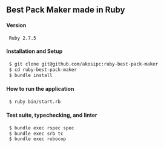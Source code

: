 ## Best Pack Maker made in Ruby

#### Version

```
 Ruby 2.7.5
```

#### Installation and Setup

```bash
 $ git clone git@github.com/akosipc:ruby-best-pack-maker
 $ cd ruby-best-pack-maker
 $ bundle install
```

#### How to run the application

```bash
 $ ruby bin/start.rb
```

#### Test suite, typechecking, and linter

```bash
 $ bundle exec rspec spec
 $ bundle exec srb tc
 $ bundle exec rubocop
```
